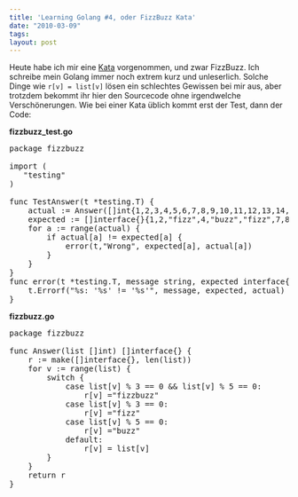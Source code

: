 ```yaml
---
title: 'Learning Golang #4, oder FizzBuzz Kata'
date: "2010-03-09"
tags: 
layout: post
---
```

<p><span class="dropCap">H</span>eute habe ich mir eine <a href="http://codingdojo.org/cgi-bin/wiki.pl?KataCatalogue">Kata</a> vorgenommen, und zwar FizzBuzz. Ich schreibe mein Golang immer noch extrem kurz und unleserlich. Solche Dinge wie <code>r[v] = list[v]</code> l&ouml;sen ein schlechtes Gewissen bei mir aus, aber trotzdem bekommt ihr hier den Sourcecode ohne irgendwelche Versch&ouml;nerungen. Wie bei einer Kata üblich kommt erst der Test, dann der Code:</p>

<p><strong>fizzbuzz_test.go</strong></p>

<pre>package fizzbuzz

import (
   "testing"
)

func TestAnswer(t *testing.T) {
    actual := Answer([]int{1,2,3,4,5,6,7,8,9,10,11,12,13,14,15,60})
    expected := []interface{}{1,2,"fizz",4,"buzz","fizz",7,8,"fizz","buzz",11,"fizz",13,14,"fizzbuzz","fizzbuzz"}
    for a := range(actual) {
        if actual[a] != expected[a] {
            error(t,"Wrong", expected[a], actual[a])
        }
    }
}
func error(t *testing.T, message string, expected interface{}, actual interface{}) {
    t.Errorf("%s: '%s' != '%s'", message, expected, actual)
}</pre>

<p><strong>fizzbuzz.go</strong></p>

<pre>package fizzbuzz

func Answer(list []int) []interface{} {
    r := make([]interface{}, len(list))
    for v := range(list) {
        switch {
            case list[v] % 3 == 0 && list[v] % 5 == 0:
                r[v] ="fizzbuzz"
            case list[v] % 3 == 0:
                r[v] ="fizz"
            case list[v] % 5 == 0:
                r[v] ="buzz"
            default:
                r[v] = list[v]
        }
    }
    return r
}</pre>
